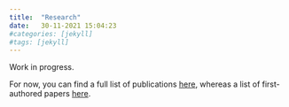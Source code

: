 ```yaml
---
title:  "Research"
date:   30-11-2021 15:04:23
#categories: [jekyll]
#tags: [jekyll]
---
```

Work in progress.

For now, you can find a full list of publications <a class="normal" target="_blank" href="https://ui.adsabs.harvard.edu/search/p_=0&q=%20author%3A%22Arcodia%2C%20Riccardo%22%20%20&sort=date%20desc%2C%20bibcode%20desc">here</a>, whereas a list of first-authored papers <a class="normal" target="_blank" href="https://ui.adsabs.harvard.edu/search/p_=0&q=%20author%3A%22^Arcodia%2C%20Riccardo%22%20%20&sort=date%20desc%2C%20bibcode%20desc">here</a>.
